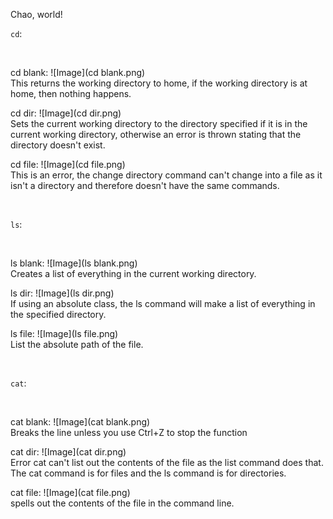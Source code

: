 Chao, world!

`cd`:

<br>

cd blank: ![Image](cd blank.png)
<br>
This returns the working directory to home, if the working directory is at home, then nothing happens.


cd dir: ![Image](cd dir.png)
<br>
Sets the current working directory to the directory specified if it is in the current working directory, otherwise an error is thrown stating that the directory doesn't exist.



cd file: ![Image](cd file.png)
<br>
This is an error, the change directory command can't change into a file as it isn't a directory and therefore doesn't have the same commands.

<br>

`ls`:

<br>

ls blank: ![Image](ls blank.png)
<br>
Creates a list of everything in the current working directory.
    
ls dir: ![Image](ls dir.png)
<br>
If using an absolute class, the ls command will make a list of everything in the specified directory.
    
ls file: ![Image](ls file.png)
<br>
List the absolute path of the file.

<br>

`cat`:

<br>

cat blank: ![Image](cat blank.png)
<br>
Breaks the line unless you use Ctrl+Z to stop the function
    
cat dir: ![Image](cat dir.png)
<br>
Error cat can't list out the contents of the file as the list command does that. The cat command is for files and the ls command is for directories. 

cat file: ![Image](cat file.png)
<br>
spells out the contents of the file in the command line.
